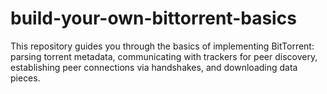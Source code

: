 # build-your-own-bittorrent-basics
This repository guides you through the basics of implementing BitTorrent: parsing torrent metadata, communicating with trackers for peer discovery, establishing peer connections via handshakes, and downloading data pieces.
